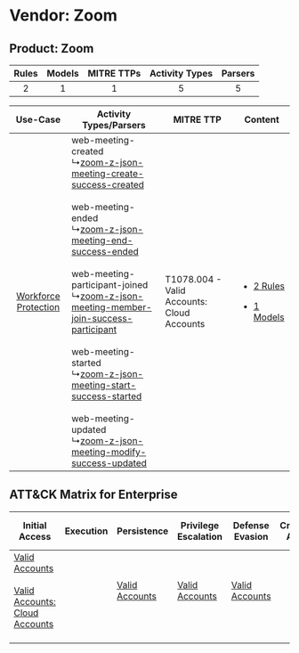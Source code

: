 Vendor: Zoom
============
Product: Zoom
-------------
| Rules | Models | MITRE TTPs | Activity Types | Parsers |
|:-----:|:------:|:----------:|:--------------:|:-------:|
|   2   |   1    |     1      |       5        |    5    |

|    Use-Case    | Activity Types/Parsers    | MITRE TTP    | Content    |
|:----:| ---- | ---- | ---- |
| [Workforce Protection](../../../UseCases/uc_workforce_protection.md) |  web-meeting-created<br> ↳[zoom-z-json-meeting-create-success-created](Ps/pC_zoomzjsonmeetingcreatesuccesscreated.md)<br><br> web-meeting-ended<br> ↳[zoom-z-json-meeting-end-success-ended](Ps/pC_zoomzjsonmeetingendsuccessended.md)<br><br> web-meeting-participant-joined<br> ↳[zoom-z-json-meeting-member-join-success-participant](Ps/pC_zoomzjsonmeetingmemberjoinsuccessparticipant.md)<br><br> web-meeting-started<br> ↳[zoom-z-json-meeting-start-success-started](Ps/pC_zoomzjsonmeetingstartsuccessstarted.md)<br><br> web-meeting-updated<br> ↳[zoom-z-json-meeting-modify-success-updated](Ps/pC_zoomzjsonmeetingmodifysuccessupdated.md)<br> | T1078.004 - Valid Accounts: Cloud Accounts<br> | [<ul><li>2 Rules</li></ul><ul><li>1 Models</li></ul>](RM/r_m_zoom_zoom_Workforce_Protection.md) |

ATT&CK Matrix for Enterprise
----------------------------
| Initial Access                                                                                                                                             | Execution | Persistence                                                         | Privilege Escalation                                                | Defense Evasion                                                     | Credential Access | Discovery | Lateral Movement | Collection | Command and Control | Exfiltration | Impact |
| ---------------------------------------------------------------------------------------------------------------------------------------------------------- | --------- | ------------------------------------------------------------------- | ------------------------------------------------------------------- | ------------------------------------------------------------------- | ----------------- | --------- | ---------------- | ---------- | ------------------- | ------------ | ------ |
| [Valid Accounts](https://attack.mitre.org/techniques/T1078)<br><br>[Valid Accounts: Cloud Accounts](https://attack.mitre.org/techniques/T1078/004)<br><br> |           | [Valid Accounts](https://attack.mitre.org/techniques/T1078)<br><br> | [Valid Accounts](https://attack.mitre.org/techniques/T1078)<br><br> | [Valid Accounts](https://attack.mitre.org/techniques/T1078)<br><br> |                   |           |                  |            |                     |              |        |